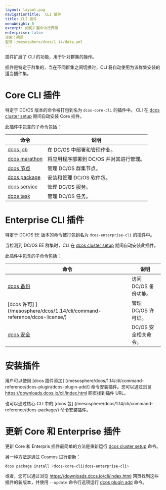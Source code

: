 ```yaml
---
layout: layout.pug
navigationTitle:  CLI 插件
title: CLI 插件
menuWeight: 5
excerpt: 如何扩展命令行界面
enterprise: false
渲染：胡须
型号：/mesosphere/dcos/1.14/data.yml
---
```


插件扩展了 CLI 的功能，用于针对群集的操作。

插件是特定于群集的，当在不同群集之间切换时，CLI 将自动使用为该群集安装的适当插件集。


# Core CLI 插件

特定于 DC/OS 版本的命令被打包到名为 `dcos-core-cli` 的插件中。
CLI 在 [dcos cluster setup](/mesosphere/dcos/1.14/cli/command-reference/dcos-cluster/dcos-cluster-setup/) 期间自动安装 Core 插件。

此插件中包含的子命令包括：

| 命令 | 说明 |
|---------|-------------|
|  [dcos job](/mesosphere/dcos/1.14/cli/command-reference/dcos-job/)  | 在 DC/OS 中部署和管理作业。|
| [dcos marathon](/mesosphere/dcos/1.14/cli/command-reference/dcos-marathon/) | 将应用程序部署到 DC/OS 并对其进行管理。|
| [dcos 节点](/mesosphere/dcos/1.14/cli/command-reference/dcos-node/) | 管理 DC/OS 群集节点。 |
| [dcos package](/mesosphere/dcos/1.14/cli/command-reference/dcos-package/) | 安装和管理 DC/OS 软件包。|
| [dcos service](/mesosphere/dcos/1.14/cli/command-reference/dcos-service/) | 管理 DC/OS 服务。|
| [dcos task](/mesosphere/dcos/1.14/cli/command-reference/dcos-task/) | 管理 DC/OS 任务。|

# Enterprise CLI 插件

特定于 DC/OS EE 版本的命令被打包到名为 `dcos-enterprise-cli` 的插件中。

当检测到 DC/OS EE 群集时，CLI 在 [dcos cluster setup](/mesosphere/dcos/1.14/cli/command-reference/dcos-cluster/dcos-cluster-setup/) 期间自动安装此插件。

此插件中包含的子命令包括：

| 命令 | 说明 |
|---------|-------------|
| [dcos 备份](/mesosphere/dcos/1.14/cli/command-reference/dcos-backup/) | 访问 DC/OS 备份功能。 |
| [dcos 许可] ](/mesosphere/dcos/1.14/cli/command-reference/dcos-license/) | 管理 DC/OS 许可证。 |
| [dcos 安全](/mesosphere/dcos/1.14/cli/command-reference/dcos-security/) | DC/OS 安全相关命令。 |


# 安装插件

用户可以使用 [dcos 插件添加] (/mesosphere/dcos/1.14/cli/command-reference/dcos-plugin/dcos-plugin-add/) 命令安装插件。您可以通过浏览 https://downloads.dcos.io/cli/index.html 网页找到插件 URL。

也可以通过核心 CLI 中的 [dcos 包] (/mesosphere/dcos/1.14/cli/command-reference/dcos-package/) 命令安装插件。

# 更新 Core 和 Enterprise 插件

更新 Core 和 Enterpris 插件最简单的方法是重新运行 [dcos cluster setup](/mesosphere/dcos/1.14/cli/command-reference/dcos-cluster/dcos-cluster-setup/) 命令。

另一种方法是通过 Cosmos 进行更新：

```bash
dcos package install <dcos-core-cli|dcos-enterprise-cli>
```

或者，您可以通过浏览 https://downloads.dcos.io/cli/index.html 网页找到这些插件的新版本，并使用 `--update` 命令行选项运行 [dcos plugin add](/mesosphere/dcos/1.14/cli/command-reference/dcos-plugin/dcos-plugin-add/) 命令。
